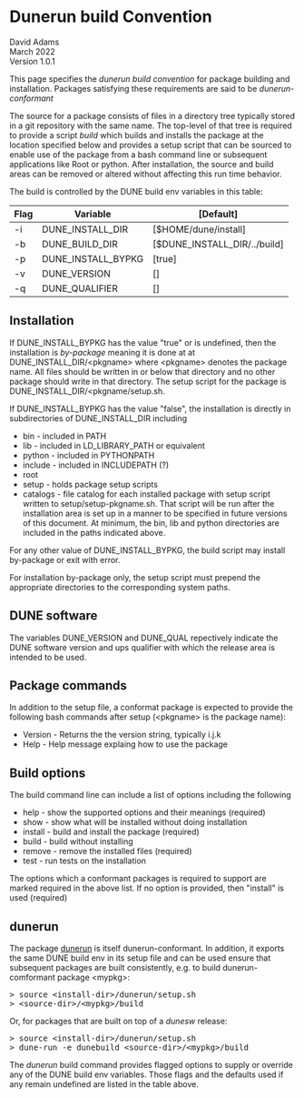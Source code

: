 # Dunerun build Convention

David Adams  
March 2022  
Version 1.0.1

This page specifies the *dunerun build convention* for package building and installation.
Packages satisfying these requirements are said to be *dunerun-conformant*

The source for a package consists of files in a directory tree typically stored in a git
repository with the same name.
The top-level of that tree is required to provide a script *build* which builds and installs
the package at the location specified below and provides a setup script that can be sourced
to enable use of the package from a bash command line or subsequent applications like Root
or python.
After installation, the source and build areas can be removed or altered without affecting
this run time behavior.

The build is controlled by the DUNE build env variables in this table:

| Flag |   Variable |              [Default] |
|-----|---|---|
|  -i | DUNE_INSTALL_DIR   |  [$HOME/dune/install] |
|  -b | DUNE_BUILD_DIR     |  [$DUNE_INSTALL_DIR/../build]
|  -p | DUNE_INSTALL_BYPKG |  [true]
|  -v | DUNE_VERSION       |  [<undefined>]
|  -q | DUNE_QUALIFIER     |  [<undefined>]

## Installation

If DUNE_INSTALL_BYPKG has the value "true" or is undefined, then the installation is
*by-package* meaning it is done at 
at DUNE_INSTALL_DIR/\<pkgname> where \<pkgname> denotes the package name.
All files should be written in or below that directory and no other package should
write in that directory. The setup script for the package is
DUNE_INSTALL_DIR/\<pkgname/setup.sh.

If DUNE_INSTALL_BYPKG has the value "false", the installation is directly in
subdirectories of DUNE_INSTALL_DIR including
* bin - included in PATH
* lib - included in LD_LIBRARY_PATH or equivalent
* python - included in PYTHONPATH
* include - included in INCLUDEPATH (?) 
* root
* setup - holds package setup scripts
* catalogs - file catalog for each installed package
with setup script written to setup/setup-pkgname.sh. That script will be run after
the installation area is set up in a manner to be specified in future versions of
this document. At minimum, the bin, lib and python directories are included in the
paths indicated above.

For any other value of DUNE_INSTALL_BYPKG, the build script may install by-package
or exit with error.
  
For installation by-package only, the setup script must prepend the appropriate
directories to the corresponding system paths.
  
## DUNE software
The variables DUNE_VERSION and DUNE_QUAL repectively indicate the DUNE software
version and ups qualifier with which the release area is intended to be used.
  
## Package commands
In addition to the setup file, a conformat package is expected to provide the
following bash commands after setup (\<pkgname> is the package name):

* <pkgname>Version - Returns the the version string, typically i.j.k
* <pkgname>Help - Help message explaing how to use the package
  
## Build options
The build command line can include a list of options including the following
* help - show the supported options and their meanings (required)
* show - show what will be installed without doing installation
* install - build and install the package (required)
* build - build without installing
* remove - remove the installed files (required)
* test - run tests on the installation
  
The options which a conformant packages is required to support are marked required
in the above list.
If no option is provided, then "install" is used (required)

## dunerun
The package [dunerun](https://github.com/dladams/dunerun) is itself dunerun-conformant.
In addition, it exports the same DUNE build env in its setup file and can be used ensure that
subsequent packages are built consistently, e.g. to build dunerun-comformant
package \<mypkg>:
<pre>
> source &lt;install-dir>/dunerun/setup.sh
> &lt;source-dir>/&lt;mypkg>/build
</pre>
Or, for packages that are built on top of a *dunesw* release:
<pre>
> source &lt;install-dir>/dunerun/setup.sh
> dune-run -e dunebuild &lt;source-dir>/&lt;mypkg>/build
</pre>
The *dunerun* build command provides flagged options to supply or override any of
the DUNE build env variables. Those flags and the defaults used if any remain
undefined are listed in the table above.
